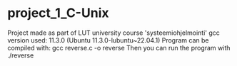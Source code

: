 # project_1_C-Unix
Project made as part of LUT university course 'systeemiohjelmointi'
gcc version used: 11.3.0 (Ubuntu 11.3.0-lubuntu~22.04.1)
Program can be compiled with: gcc reverse.c -o reverse
Then you can run the program with ./reverse
